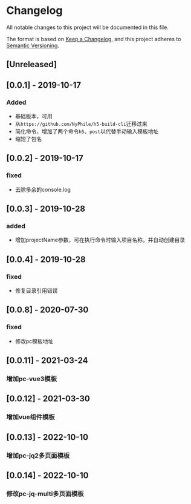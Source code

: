 # Changelog
All notable changes to this project will be documented in this file.

The format is based on [Keep a Changelog](https://keepachangelog.com/en/1.0.0/),
and this project adheres to [Semantic Versioning](https://semver.org/spec/v2.0.0.html).

## [Unreleased]

## [0.0.1] - 2019-10-17
### Added
- 基础版本，可用
- 从`https://github.com/NyPhile/h5-build-cli`迁移过来
- 简化命令，增加了两个命令`h5`、`post`以代替手动输入模板地址
- 缩短了包名

## [0.0.2] - 2019-10-17
### fixed
- 去除多余的console.log

## [0.0.3] - 2019-10-28
### added
- 增加projectName参数，可在执行命令时输入项目名称，并自动创建目录

## [0.0.4] - 2019-10-28
### fixed
- 修复目录引用错误

## [0.0.8] - 2020-07-30
### fixed
- 修改pc模板地址

## [0.0.11] - 2021-03-24
### 增加pc-vue3模板

## [0.0.12] - 2021-03-30
### 增加vue组件模板

## [0.0.13] - 2022-10-10
### 增加pc-jq2多页面模板

## [0.0.14] - 2022-10-10
### 修改pc-jq-multi多页面模板
